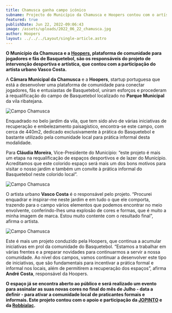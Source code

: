 ```yaml
---
title: Chamusca ganha campo icónico
subname: Projecto do Município da Chamusca e Hoopers contou com o artísta Vasco Costa
featured: true
publishDate: Jun 22, 2022-09:06:43
image: /assets/uploads/2022_06_22_chamusca.jpg
author: Hoopers
layout: ../../../Layout/single-article.astro
---
```

**O Município da Chamusca e a [Hoopers](https://hoopers.club/), plataforma de comunidade para jogadores e fãs de Basquetebol, são os responsáveis do projeto de intervenção desportiva e artística, que contou com a participação do artista urbano Vasco Costa.**

A **Câmara Municipal da Chamusca** e a **Hoopers**, startup portuguesa que está a desenvolver uma plataforma de comunidade para conectar jogadores, fãs e entusiastas de Basquetebol, uniram esforços e procederam à requalificação do campo de Basquetebol localizado no **Parque Municipal** da vila ribatejana.

![Campo Chamusca](/assets/uploads/chamusca_03.jpg "Campo Chamusca")

Enquadrado no belo jardim da vila, que tem sido alvo de várias iniciativas de recuperação e embelezamento paisagístico, encontra-se este campo, com cerca de 440m2, dedicado exclusivamente à prática do Basquetebol e bastante utilizado pela comunidade local para prática informal desta modalidade. 

Para **Cláudia Moreira**, Vice-Presidente do Município: “este projeto é mais um etapa na requalificação de espaços desportivos e de lazer do Município. Acreditamos que este colorido espaço será mais um dos bons motivos para visitar o nosso jardim e também um convite à prática informal do Basquetebol neste colorido local”. 

![Campo Chamusca](/assets/uploads/chamusca_07.jpg "Campo Chamusca")

O artista urbano **Vasco Costa** é o responsável pelo projeto. “Procurei enquadrar e inspirar-me neste jardim e em tudo o que ele comporta, trazendo para o campo vários elementos que podemos encontrar no meio envolvente, conferindo-lhes uma explosão de cores e formas, que é muito a minha imagem de marca. Estou muito contente com o resultado final”, afirma o artista.

![Campo Chamusca](/assets/uploads/chamusca_04.jpg "Campo Chamusca")

Este é mais um projeto conduzido pela Hoopers, que continua a acumular iniciativas em prol da comunidade do Basquetebol. “Estamos a trabalhar em várias frentes e a preparar novidades para continuarmos a servir a nossa comunidade. Ao nível dos campos, vamos continuar a desenvolver este tipo de iniciativas, que são fundamentais para incentivar a prática formal e informal nos locais, além de permitirem a recuperação dos espaços”, afirma **André Costa**, responsável da Hoopers.

**O espaço já se encontra aberto ao público e será realizado um evento para assinalar as suas novas cores no final do mês de Julho - data a definir - para ativar a comunidade local de praticantes formais e informais. Este projeto contou com o apoio e participação da [JOPINTO](https://www.facebook.com/tintasjopinto/) e da [Robbialac](https://tintasrobbialac.pt/).**